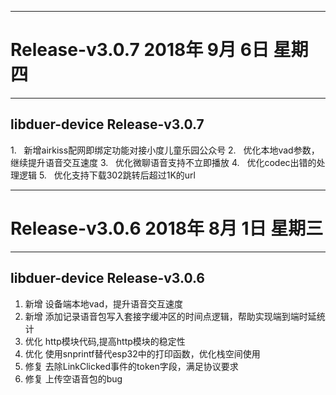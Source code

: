 -----------------------------------------------------------
# Release-v3.0.7   2018年 9月 6日 星期四
-----------------------------------------------------------

## libduer-device Release-v3.0.7
1.   新增airkiss配网即绑定功能对接小度儿童乐园公众号
2.   优化本地vad参数，继续提升语音交互速度
3.   优化微聊语音支持不立即播放
4.   优化codec出错的处理逻辑
5.   优化支持下载302跳转后超过1K的url

-----------------------------------------------------------
# Release-v3.0.6   2018年 8月 1日 星期三
-----------------------------------------------------------

## libduer-device Release-v3.0.6
1. 新增 设备端本地vad，提升语音交互速度
2. 新增 添加记录语音包写入套接字缓冲区的时间点逻辑，帮助实现端到端时延统计
3. 优化 http模块代码,提高http模块的稳定性
4. 优化 使用snprintf替代esp32中的打印函数，优化栈空间使用
5. 修复 去除LinkClicked事件的token字段，满足协议要求
6. 修复 上传空语音包的bug
